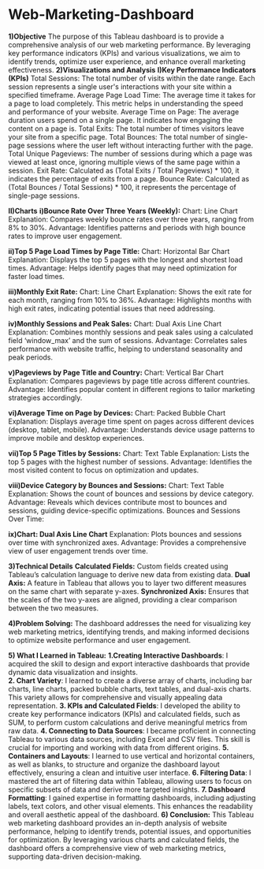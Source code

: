 # Web-Marketing-Dashboard

**1)Objective**
The purpose of this Tableau dashboard is to provide a comprehensive analysis of our web marketing performance. By leveraging key performance indicators (KPIs) and various visualizations, we aim to identify trends, optimize user experience, and enhance overall marketing effectiveness.
**2)Visualizations and Analysis**
**I)Key Performance Indicators (KPIs)**
Total Sessions: The total number of visits within the date range. Each session represents a single user's interactions with your site within a specified timeframe.
Average Page Load Time: The average time it takes for a page to load completely. This metric helps in understanding the speed and performance of your website.
Average Time on Page: The average duration users spend on a single page. It indicates how engaging the content on a page is.
Total Exits: The total number of times visitors leave your site from a specific page.
Total Bounces: The total number of single-page sessions where the user left without interacting further with the page.
Total Unique Pageviews: The number of sessions during which a page was viewed at least once, ignoring multiple views of the same page within a session.
Exit Rate: Calculated as (Total Exits / Total Pageviews) * 100, it indicates the percentage of exits from a page.
Bounce Rate: Calculated as (Total Bounces / Total Sessions) * 100, it represents the percentage of single-page sessions.

**II)Charts** 
**i)Bounce Rate Over Three Years (Weekly):**
Chart: Line Chart
Explanation: Compares weekly bounce rates over three years, ranging from 8% to 30%.
Advantage: Identifies patterns and periods with high bounce rates to improve user engagement.

**ii)Top 5 Page Load Times by Page Title:**
Chart: Horizontal Bar Chart
Explanation: Displays the top 5 pages with the longest and shortest load times.
Advantage: Helps identify pages that may need optimization for faster load times.

**iii)Monthly Exit Rate:**
Chart: Line Chart
Explanation: Shows the exit rate for each month, ranging from 10% to 36%.
Advantage: Highlights months with high exit rates, indicating potential issues that need addressing.

**iv)Monthly Sessions and Peak Sales:**
Chart: Dual Axis Line Chart
Explanation: Combines monthly sessions and peak sales using a calculated field ‘window_max’ and the sum of sessions.
Advantage: Correlates sales performance with website traffic, helping to understand seasonality and peak periods.

**v)Pageviews by Page Title and Country:**
Chart: Vertical Bar Chart
Explanation: Compares pageviews by page title across different countries.
Advantage: Identifies popular content in different regions to tailor marketing strategies accordingly.

**vi)Average Time on Page by Devices:**
Chart: Packed Bubble Chart
Explanation: Displays average time spent on pages across different devices (desktop, tablet, mobile).
Advantage: Understands device usage patterns to improve mobile and desktop experiences.

**vii)Top 5 Page Titles by Sessions:**
Chart: Text Table
Explanation: Lists the top 5 pages with the highest number of sessions.
Advantage: Identifies the most visited content to focus on optimization and updates.

**viii)Device Category by Bounces and Sessions:**
Chart: Text Table
Explanation: Shows the count of bounces and sessions by device category.
Advantage: Reveals which devices contribute most to bounces and sessions, guiding device-specific optimizations.
Bounces and Sessions Over Time:

**ix)Chart: Dual Axis Line Chart**
Explanation: Plots bounces and sessions over time with synchronized axes.
Advantage: Provides a comprehensive view of user engagement trends over time.

**3)Technical Details**
**Calculated Fields:** Custom fields created using Tableau’s calculation language to derive new data from existing data.
**Dual Axis:** A feature in Tableau that allows you to layer two different measures on the same chart with separate y-axes.
**Synchronized Axis:** Ensures that the scales of the two y-axes are aligned, providing a clear comparison between the two measures.

**4)Problem Solving:**
The dashboard addresses the need for visualizing key web marketing metrics, identifying trends, and making informed decisions to optimize website performance and user engagement.

**5) What I Learned in Tableau:**
**1.Creating Interactive Dashboards**: I acquired the skill to design and export interactive dashboards that provide dynamic data visualization and insights.   
**2. Chart Variety**: I learned to create a diverse array of charts, including bar charts, line charts, packed bubble charts, text tables, and dual-axis charts. This variety allows for comprehensive and visually appealing data representation.
**3. KPIs and Calculated Fields**: I developed the ability to create key performance indicators (KPIs) and calculated fields, such as SUM, to perform custom calculations and derive meaningful metrics from raw data.
**4. Connecting to Data Sources**: I became proficient in connecting Tableau to various data sources, including Excel and CSV files. This skill is crucial for importing and working with data from different origins.
**5. Containers and Layouts**: I learned to use vertical and horizontal containers, as well as blanks, to structure and organize the dashboard layout effectively, ensuring a clean and intuitive user interface.
**6. Filtering Data**: I mastered the art of filtering data within Tableau, allowing users to focus on specific subsets of data and derive more targeted insights.
**7. Dashboard Formatting**: I gained expertise in formatting dashboards, including adjusting labels, text colors, and other visual elements. This enhances the readability and overall aesthetic appeal of the dashboard.
**6) Conclusion:**
This Tableau web marketing dashboard provides an in-depth analysis of website performance, helping to identify trends, potential issues, and opportunities for optimization. By leveraging various charts and calculated fields, the dashboard offers a comprehensive view of web marketing metrics, supporting data-driven decision-making.
